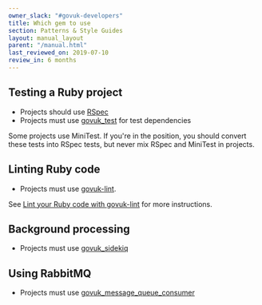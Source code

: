 ```yaml
---
owner_slack: "#govuk-developers"
title: Which gem to use
section: Patterns & Style Guides
layout: manual_layout
parent: "/manual.html"
last_reviewed_on: 2019-07-10
review_in: 6 months
---
```


## Testing a Ruby project

- Projects should use [RSpec](https://github.com/rspec/rspec)
- Projects must use [govuk_test](https://github.com/alphagov/govuk_test) for
  test dependencies

Some projects use MiniTest. If you're in the position, you should convert these
tests into RSpec tests, but never mix RSpec and MiniTest in projects.

## Linting Ruby code

- Projects must use [govuk-lint](https://github.com/alphagov/govuk-lint).

See [Lint your Ruby code with govuk-lint](/manual/lint-ruby-code.html) for more
instructions.

## Background processing

- Projects must use [govuk_sidekiq](https://github.com/alphagov/govuk_sidekiq)

## Using RabbitMQ

- Projects must use [govuk_message_queue_consumer](https://github.com/alphagov/govuk_message_queue_consumer)
